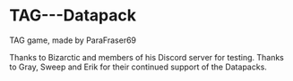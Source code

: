 # TAG---Datapack
TAG game, made by ParaFraser69

Thanks to Bizarctic and members of his Discord server for testing.
Thanks to Gray, Sweep and Erik for their continued support of the Datapacks.
